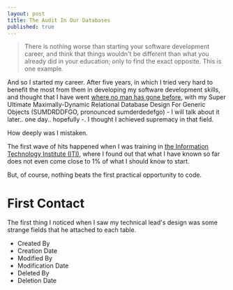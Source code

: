 ```yaml
---
layout: post
title: The Audit In Our Databases
published: true
---
```


>There is nothing worse than starting your software development career, and think that things wouldn't be different than what you already did in your education; only to find the exact opposite. This is one example.

And so I started my career. After five years, in which I tried very hard to benefit the most from them in developing my software development skills, and thought that I have went [where no man has gone before](http://en.wikipedia.org/wiki/Where_no_man_has_gone_before), with my Super Ultimate Maximally-Dynamic Relational Database Design For Generic Objects (SUMDRDDFGO, pronounced sumderdedefgo) - I will talk about it later.. one day.. hopefully -. I thought I achieved supremacy in that field.

How deeply was I mistaken.

The first wave of hits happened when I was training in [the Information Technology Institute (ITI)](http://www.iti.gov.eg/), where I found out that what I have known so far does not even come close to 1% of what I should know to start.

But, of course, nothing beats the first practical opportunity to code.

# First Contact

The first thing I noticed when I saw my technical lead's design was some strange fields that he attached to each table.

* Created By
* Creation Date
* Modified By
* Modification Date
* Deleted By
* Deletion Date
